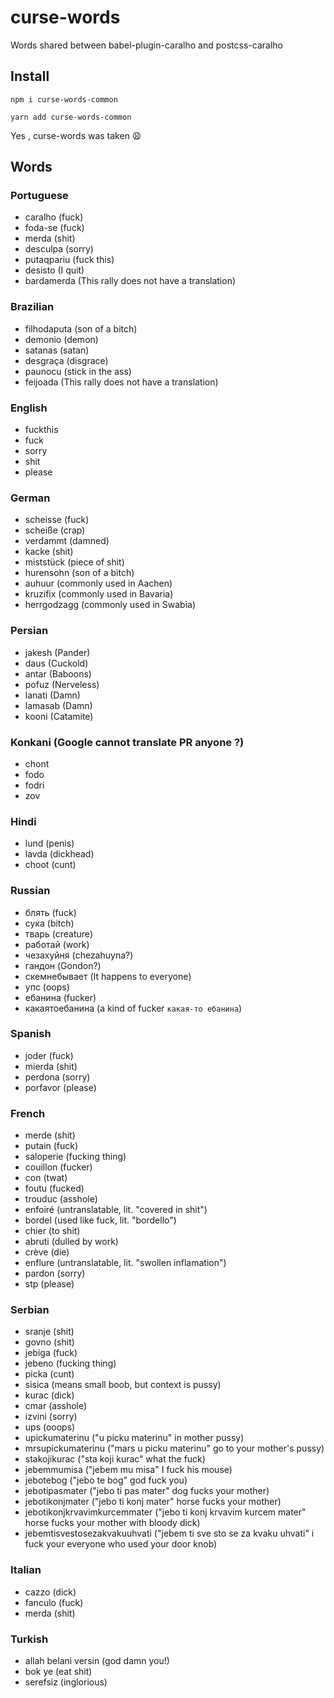 # curse-words
Words shared between babel-plugin-caralho and postcss-caralho

## Install

```
npm i curse-words-common

yarn add curse-words-common
```

Yes , curse-words was taken 😩

## Words

### Portuguese
* caralho (fuck)
* foda-se (fuck)
* merda (shit)
* desculpa (sorry)
* putaqpariu (fuck this)
* desisto (I quit)
* bardamerda (This rally does not have a translation)

### Brazilian
* filhodaputa (son of a bitch)
* demonio (demon)
* satanas (satan)
* desgraça (disgrace)
* paunocu (stick in the ass)
* feijoada (This rally does not have a translation)

### English
* fuckthis
* fuck
* sorry
* shit
* please

### German
* scheisse (fuck)
* scheiße (crap)
* verdammt (damned)
* kacke (shit)
* miststück (piece of shit)
* hurensohn (son of a bitch)
* auhuur (commonly used in Aachen)
* kruzifix (commonly used in Bavaria)
* herrgodzagg (commonly used in Swabia)

### Persian
* jakesh (Pander)
* daus (Cuckold)
* antar (Baboons)
* pofuz (Nerveless)
* lanati (Damn)
* lamasab (Damn)
* kooni (Catamite)

### Konkani (Google cannot translate PR anyone ?)
* chont
* fodo
* fodri
* zov

### Hindi
* lund (penis)
* lavda (dickhead)
* choot (cunt)

### Russian
* блять (fuck)
* сука (bitch)
* тварь (creature)
* работай (work)
* чезахуйня (chezahuyna?)
* гандон (Gondon?)
* скемнебывает (It happens to everyone)
* упс (oops)
* ебанина (fucker)
* какаятоебанина (a kind of fucker `какая-то ебанина`)

### Spanish
* joder (fuck)
* mierda (shit)
* perdona (sorry)
* porfavor (please)

### French
* merde (shit)
* putain (fuck)
* saloperie (fucking thing)
* couillon (fucker)
* con (twat)
* foutu (fucked)
* trouduc (asshole)
* enfoiré (untranslatable, lit. "covered in shit")
* bordel (used like fuck, lit. "bordello")
* chier (to shit)
* abruti (dulled by work)
* crève (die)
* enflure (untranslatable, lit. "swollen inflamation")
* pardon (sorry)
* stp (please)

### Serbian
* sranje (shit)
* govno (shit)
* jebiga (fuck)
* jebeno (fucking thing)
* picka (cunt)
* sisica (means small boob, but context is pussy)
* kurac (dick)
* cmar (asshole)
* izvini (sorry)
* ups (ooops)
* upickumaterinu ("u picku materinu" in mother pussy)
* mrsupickumaterinu ("mars u picku materinu" go to your mother's pussy)
* stakojikurac ("sta koji kurac" what the fuck)
* jebemmumisa ("jebem mu misa" I fuck his mouse)
* jebotebog ("jebo te bog" god fuck you)
* jebotipasmater ("jebo ti pas mater" dog fucks your mother)
* jebotikonjmater ("jebo ti konj mater" horse fucks your mother)
* jebotikonjkrvavimkurcemmater ("jebo ti konj krvavim kurcem mater" horse fucks your mother with bloody dick)
* jebemtisvestosezakvakuuhvati ("jebem ti sve sto se za kvaku uhvati" i fuck your everyone who used your door knob)

### Italian
* cazzo (dick)
* fanculo (fuck)
* merda (shit)

### Turkish
* allah belani versin (god damn you!)
* bok ye (eat shit)
* serefsiz (inglorious)
